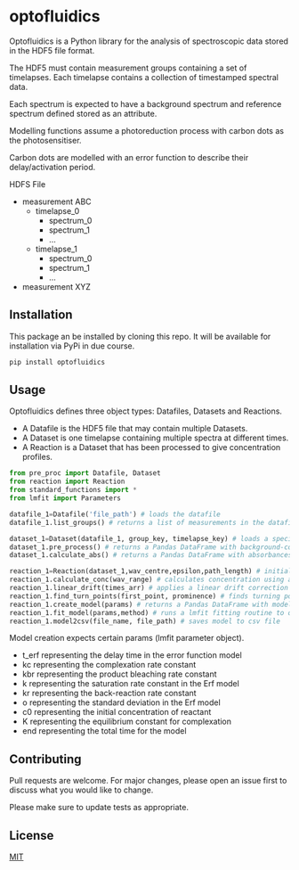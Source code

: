 # optofluidics
Optofluidics is a Python library for the analysis of spectroscopic data stored in the HDF5 file format.

The HDF5 must contain measurement groups containing a set of timelapses. Each timelapse contains a collection of timestamped spectral data.

Each spectrum is expected to have a background spectrum and reference spectrum defined stored as an attribute.

Modelling functions assume a photoreduction process with carbon dots as the photosensitiser.

Carbon dots are modelled with an error function to describe their delay/activation period.

HDFS File
- measurement ABC
  - timelapse_0
    - spectrum_0
    - spectrum_1
    - ...
  - timelapse_1
    - spectrum_0
    - spectrum_1
    - ...
- measurement XYZ

## Installation
This package an be installed by cloning this repo. It will be available for installation via PyPi in due course.

```bash
pip install optofluidics
```

## Usage
Optofluidics defines three object types: Datafiles, Datasets and Reactions.

 - A Datafile is the HDF5 file that may contain multiple Datasets.
 - A Dataset is one timelapse containing multiple spectra at different times.
 - A Reaction is a Dataset that has been processed to give concentration profiles.

```python
from pre_proc import Datafile, Dataset
from reaction import Reaction
from standard_functions import *
from lmfit import Parameters

datafile_1=Datafile('file_path') # loads the datafile
datafile_1.list_groups() # returns a list of measurements in the datafile

dataset_1=Dataset(datafile_1, group_key, timelapse_key) # loads a specific dataset
dataset_1.pre_process() # returns a Pandas DataFrame with background-correction
dataset_1.calculate_abs() # returns a Pandas DataFrame with absorbances (calculated from reference spectra)

reaction_1=Reaction(dataset_1,wav_centre,epsilon,path_length) # initialises concentration profile
reaction_1.calculate_conc(wav_range) # calculates concentration using absorbance values for wav_centre +- wav_range/2
reaction_1.linear_drift(times_arr) # applies a linear drift correction by fitting to nil absorption points specified in times_arr
reaction_1.find_turn_points(first_point, prominence) # finds turning points (except the first one which you must specify)
reaction_1.create_model(params) # returns a Pandas DataFrame with model
reaction_1.fit_model(params,method) # runs a lmfit fitting routine to optimise the model parameters
reaction_1.model2csv(file_name, file_path) # saves model to csv file
```

Model creation expects certain params (lmfit parameter object).
- t_erf representing the delay time in the error function model
- kc representing the complexation rate constant
- kbr representing the product bleaching rate constant
- k representing the saturation rate constant in the Erf model
- kr representing the back-reaction rate constant
- o representing the standard deviation in the Erf model
- c0 representing the initial concentration of reactant
- K representing the equilibrium constant for complexation
- end representing the total time for the model

## Contributing
Pull requests are welcome. For major changes, please open an issue first to discuss what you would like to change.

Please make sure to update tests as appropriate.

## License
[MIT](https://choosealicense.com/licenses/mit/)

